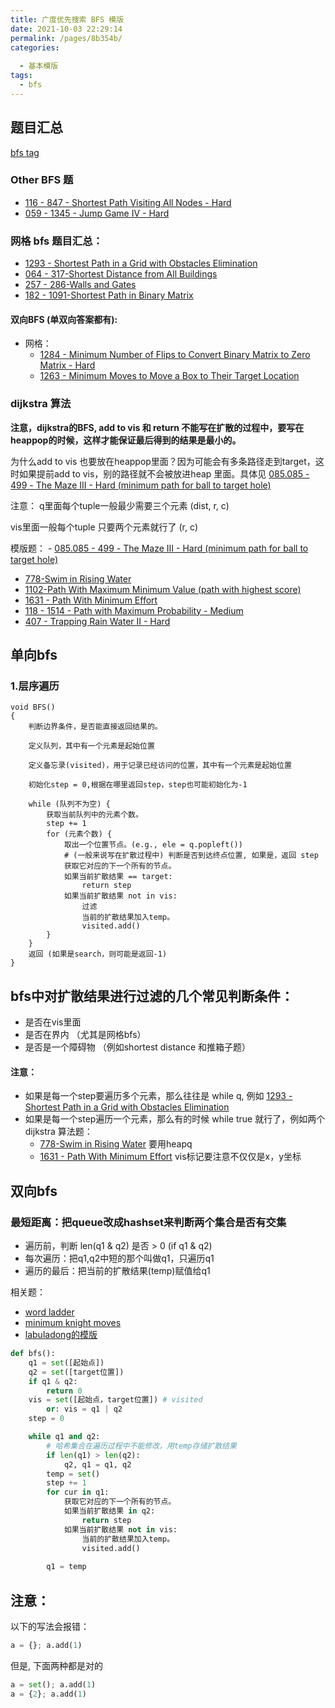 ```yaml
---
title: 广度优先搜索 BFS 模版
date: 2021-10-03 22:29:14
permalink: /pages/8b354b/
categories:
  
  - 基本模版
tags:
  - bfs
---
```

## 题目汇总
[bfs tag](/tags/?tag=bfs/)


### Other BFS 题
- [116 - 847 - Shortest Path Visiting All Nodes - Hard](/pages/e07ce0/)
- [059 - 1345 - Jump Game IV - Hard](/pages/3f6b14/)

### 网格 bfs 题目汇总：
- [1293 - Shortest Path in a Grid with Obstacles Elimination](/pages/0128c7/)
- [064 - 317-Shortest Distance from All Buildings](/pages/345ffc/)
- [257 - 286-Walls and Gates](/pages/430b76/)
- [182 - 1091-Shortest Path in Binary Matrix](/pages/2c27e5/)

#### 双向BFS (单双向答案都有): 
- 网格：
	- [1284 - Minimum Number of Flips to Convert Binary Matrix to Zero Matrix - Hard](/pages/9f0a29/) 
	- [1263 - Minimum Moves to Move a Box to Their Target Location](/pages/7322b2/) 

### dijkstra 算法
**注意，dijkstra的BFS, add to vis 和 return 不能写在扩散的过程中，要写在heappop的时候，这样才能保证最后得到的结果是最小的。**

为什么add to vis 也要放在heappop里面？因为可能会有多条路径走到target，这时如果提前add to vis，别的路径就不会被放进heap 里面。具体见 [085.085 - 499 - The Maze III - Hard (minimum path for ball to target hole)](/pages/895d5d/)


注意： q里面每个tuple一般最少需要三个元素 (dist, r, c)

vis里面一般每个tuple 只要两个元素就行了 (r, c)

模版题： -  [085.085 - 499 - The Maze III - Hard (minimum path for ball to target hole)](/pages/895d5d/)
-  [778-Swim in Rising Water](/pages/c2e0c3/) 
- [1102-Path With Maximum Minimum Value (path with highest score)](/pages/6803ad/)
- [1631 - Path With Minimum Effort](/pages/4197de/) 
- [118 - 1514 - Path with Maximum Probability - Medium](/pages/30c1c5/)
-  [407 - Trapping Rain Water II - Hard](/pages/4cbe0d/)






## 单向bfs
### 1.层序遍历
```
void BFS()
{
    判断边界条件，是否能直接返回结果的。

    定义队列，其中有一个元素是起始位置

    定义备忘录(visited)，用于记录已经访问的位置，其中有一个元素是起始位置

    初始化step = 0,根据在哪里返回step，step也可能初始化为-1

    while (队列不为空) {
        获取当前队列中的元素个数。
        step += 1
        for (元素个数) {
            取出一个位置节点。(e.g., ele = q.popleft())
            # (一般来说写在扩散过程中) 判断是否到达终点位置, 如果是，返回 step 
            获取它对应的下一个所有的节点。
            如果当前扩散结果 == target:
                return step
            如果当前扩散结果 not in vis:
                过滤
                当前的扩散结果加入temp。
                visited.add() 
        }
    }
    返回 (如果是search，则可能是返回-1)
}
```
## bfs中对扩散结果进行过滤的几个常见判断条件：
- 是否在vis里面
- 是否在界内 （尤其是网格bfs）
- 是否是一个障碍物 （例如shortest distance 和推箱子题）

#### 注意：
- 如果是每一个step要遍历多个元素，那么往往是 while q, 例如 [1293 - Shortest Path in a Grid with Obstacles Elimination](/pages/0128c7/)
- 如果是每一个step遍历一个元素，那么有的时候 while true 就行了，例如两个dijkstra 算法题：
	- [778-Swim in Rising Water](/pages/c2e0c3/) 要用heapq
	- [1631 - Path With Minimum Effort](/pages/4197de/) vis标记要注意不仅仅是x，y坐标


## 双向bfs
### 最短距离：把queue改成hashset来判断两个集合是否有交集
- 遍历前，判断 len(q1 & q2) 是否 > 0 (if q1 & q2)
- 每次遍历：把q1,q2中短的那个叫做q1，只遍历q1
- 遍历的最后：把当前的扩散结果(temp)赋值给q1

相关题：
- [word ladder](https://emmableu.github.io/blog/pages/ea20ba/)
- [minimum knight moves](https://emmableu.github.io/blog/pages/a4eef7)
- [labuladong的模版](https://labuladong.gitbook.io/algo/mu-lu-ye/bfs-kuang-jia)
```python
def bfs():
    q1 = set([起始点])
    q2 = set([target位置])
    if q1 & q2:
        return 0
    vis = set([起始点，target位置]) # visited
        or: vis = q1 | q2
    step = 0

    while q1 and q2:
        # 哈希集合在遍历过程中不能修改，用temp存储扩散结果
        if len(q1) > len(q2):
            q2, q1 = q1, q2
        temp = set()
        step += 1 
        for cur in q1:
            获取它对应的下一个所有的节点。
            如果当前扩散结果 in q2:
                return step
            如果当前扩散结果 not in vis:
                当前的扩散结果加入temp。
                visited.add() 
        
        q1 = temp
```

## 注意：
以下的写法会报错：
```python
a = {}; a.add(1)
```
但是, 下面两种都是对的
```python
a = set(); a.add(1)
a = {2}; a.add(1)
```

